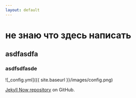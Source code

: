 ```yaml
---
layout: default
---
```

# не знаю что здесь написать
## asdfasdfa
### asdfsdfasde

![_config.yml]({{ site.baseurl }}/images/config.png)

[Jekyll Now repository](https://github.com/barryclark/jekyll-now) on GitHub.

